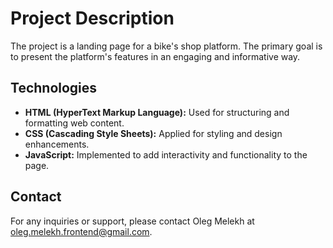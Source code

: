 # Project Description

The project is a landing page for a bike's shop platform. The primary goal is to present the platform's features in an engaging and informative way.

## Technologies

- **HTML (HyperText Markup Language):** Used for structuring and formatting web content.
- **CSS (Cascading Style Sheets):** Applied for styling and design enhancements.
- **JavaScript:** Implemented to add interactivity and functionality to the page.

## Contact

For any inquiries or support, please contact Oleg Melekh at oleg.melekh.frontend@gmail.com.
